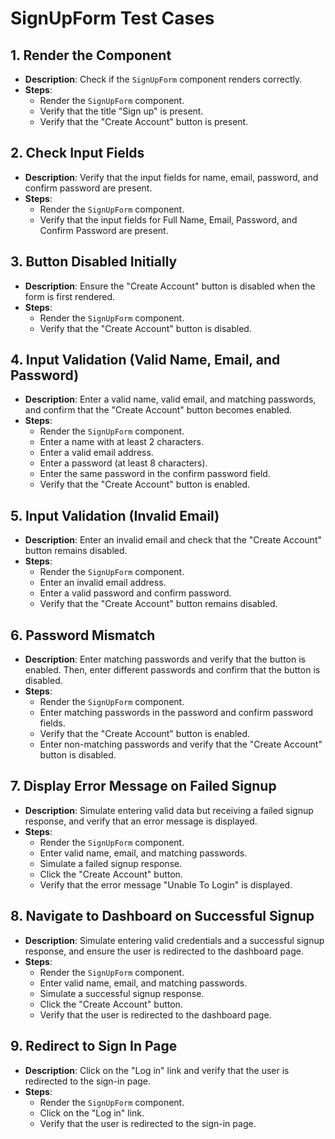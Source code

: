 # SignUpForm Test Cases

## 1. Render the Component
- **Description**: Check if the `SignUpForm` component renders correctly.
- **Steps**:
  - Render the `SignUpForm` component.
  - Verify that the title "Sign up" is present.
  - Verify that the "Create Account" button is present.

## 2. Check Input Fields
- **Description**: Verify that the input fields for name, email, password, and confirm password are present.
- **Steps**:
  - Render the `SignUpForm` component.
  - Verify that the input fields for Full Name, Email, Password, and Confirm Password are present.

## 3. Button Disabled Initially
- **Description**: Ensure the "Create Account" button is disabled when the form is first rendered.
- **Steps**:
  - Render the `SignUpForm` component.
  - Verify that the "Create Account" button is disabled.

## 4. Input Validation (Valid Name, Email, and Password)
- **Description**: Enter a valid name, valid email, and matching passwords, and confirm that the "Create Account" button becomes enabled.
- **Steps**:
  - Render the `SignUpForm` component.
  - Enter a name with at least 2 characters.
  - Enter a valid email address.
  - Enter a password (at least 8 characters).
  - Enter the same password in the confirm password field.
  - Verify that the "Create Account" button is enabled.

## 5. Input Validation (Invalid Email)
- **Description**: Enter an invalid email and check that the "Create Account" button remains disabled.
- **Steps**:
  - Render the `SignUpForm` component.
  - Enter an invalid email address.
  - Enter a valid password and confirm password.
  - Verify that the "Create Account" button remains disabled.

## 6. Password Mismatch
- **Description**: Enter matching passwords and verify that the button is enabled. Then, enter different passwords and confirm that the button is disabled.
- **Steps**:
  - Render the `SignUpForm` component.
  - Enter matching passwords in the password and confirm password fields.
  - Verify that the "Create Account" button is enabled.
  - Enter non-matching passwords and verify that the "Create Account" button is disabled.

## 7. Display Error Message on Failed Signup
- **Description**: Simulate entering valid data but receiving a failed signup response, and verify that an error message is displayed.
- **Steps**:
  - Render the `SignUpForm` component.
  - Enter valid name, email, and matching passwords.
  - Simulate a failed signup response.
  - Click the "Create Account" button.
  - Verify that the error message "Unable To Login" is displayed.

## 8. Navigate to Dashboard on Successful Signup
- **Description**: Simulate entering valid credentials and a successful signup response, and ensure the user is redirected to the dashboard page.
- **Steps**:
  - Render the `SignUpForm` component.
  - Enter valid name, email, and matching passwords.
  - Simulate a successful signup response.
  - Click the "Create Account" button.
  - Verify that the user is redirected to the dashboard page.

## 9. Redirect to Sign In Page
- **Description**: Click on the "Log in" link and verify that the user is redirected to the sign-in page.
- **Steps**:
  - Render the `SignUpForm` component.
  - Click on the "Log in" link.
  - Verify that the user is redirected to the sign-in page.
